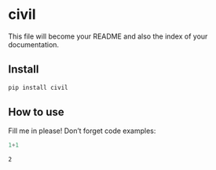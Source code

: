 civil
================

<!-- WARNING: THIS FILE WAS AUTOGENERATED! DO NOT EDIT! -->

This file will become your README and also the index of your
documentation.

## Install

``` sh
pip install civil
```

## How to use

Fill me in please! Don’t forget code examples:

``` python
1+1
```

    2
